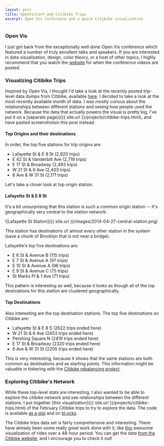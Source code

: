 ```yaml
---
layout: post
title: OpenVisConf and Citibike Trips
excerpt: Open Vis Conference and a quick Citibike visualization
---
```


### Open Vis

I just got back from the exceptionally well done Open Vis conference which featured a number of truly excellent talks and speakers. If you are interested in data visualization, design, color theory, or a host of other topics, I highly recommend that you watch the [website](http://openvisconf.com) for when the conference videos are posted.

### Visualizing Citibike Trips

Inspired by Open Vis, I thought I'd take a look at the recently posted trip-level data dumps from Citibike, available [here](http://citibikenyc.com/system-data). I decided to take a look at the most recently available month of data. I was mostly curious about the relationships between different stations and seeing how people used the network. Because the data that actually powers the visual is pretty big, I've put it on a [separate page](({{ site.url }}/projects/citibike-trips.html), and have pasted screenshotsin this post instead.

#### Top Origins and their destinations

In order, the top five stations for trip origins are:

+ Lafayette St & E 8 St (2,920 trips)
+ E 42 St & Vanderbilt Ave (2,719 trips)
+ E 17 St & Broadway (2,493 trips)
+ W 21 St & 6 Ave (2,403 trips)
+ 8 Ave & W 31 St (2,171 trips)

Let's take a closer look at top origin station.

#### Lafayette St & E 8 St

It's a bit unsurprising that this station is such a common origin station -- it's geographically very central to the station network:

![Lafayette St Station]({{ site.url }}/images/2014-04-27-central-station.png)

This station has destinations of almost every other station in the system (save a chunk of Brooklyn that is not near a bridge).

Lafayette's top five destinations are:

+ E 6 St & Avenue B (115 trips)
+ E 7 St & Avenue A (97 trips)
+ E 10 St & Avenue A (96 trips)
+ E 9 St & Avenue C (75 trips)
+ St Marks Pl & 1 Ave (71 trips)

This pattern is interesting as well, because it looks as though all of the top destinations for this station are clustered geographically.

#### Top Destinations

Also interesting are the top destination stations. The top five destinations on Citibike are:

+ Lafayette St & E 8 S (2622 trips ended here)
+ W 21 St & 6 Ave (2453 trips ended here)
+ Pershing Square N (2419 trips ended here)
+ E 17 St & Broadway (2320 trips ended here)
+ 8 Ave & W 31 St (2205 trips ended here)

This is very interesting, because it shows that the same stations are both common as destinations and as starting points. This information might be valuable in tinkering with the [Citibike rebalancing project](http://citibike-rebalancing.herokuapp.com).

### Exploring Citibike's Network

While these top-level stats are interesting, I also wanted to be able to explore the citibike network and see relatonships between the different stations. I put together [this visualization]({{ site.url }}/projects/citibike-trips.html) of the February Citibike trips to try to explore the data. The code is available [as a gist](https://gist.github.com/bsmithgall/11357135) and on [bl.ocks](http://bl.ocks.org/bsmithgall/11357135).

The Citibike trips data set is fairly comprehensive and interesting. There have already been some really great work done with it, like [this](http://linepointpath.com/111242/2771111/work/citi-bike-visualization) awesome visualization of rides over a 48-hour period. You can get the data [from the Citibike website](http://citibikenyc.com/system-data), and I encourage you to check it out!
